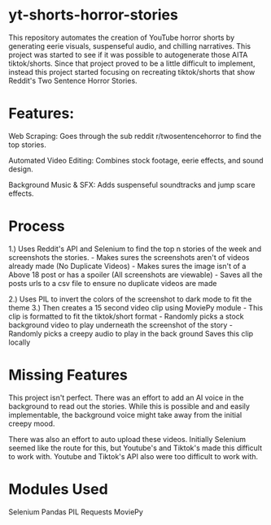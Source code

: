# yt-shorts-horror-stories

This repository automates the creation of YouTube horror shorts by generating eerie visuals, suspenseful audio, and chilling narratives.
This project was started to see if it was possible to autogenerate those AITA tiktok/shorts. Since that project proved to be a little difficult to implement,
instead this project started focusing on recreating tiktok/shorts that show Reddit's Two Sentence Horror Stories.

# Features:
Web Scraping: Goes through the sub reddit r/twosentencehorror to find the top stories.

Automated Video Editing: Combines stock footage, eerie effects, and sound design.

Background Music & SFX: Adds suspenseful soundtracks and jump scare effects.

# Process
1.) Uses Reddit's API and Selenium to find the top n stories of the week and screenshots the stories.
    - Makes sures the screenshots aren't of videos already made (No Duplicate Videos)
    - Makes sures the image isn't of a Above 18 post or has a spoiler (All screenshots are viewable)
    - Saves all the posts urls to a csv file to ensure no duplicate videos are made
    
2.) Uses PIL to invert the colors of the screenshot to dark mode to fit the theme
3.) Then creates a 15 second video clip using MoviePy module 
    -  This clip is formatted to fit the tiktok/short format
    -  Randomly picks a stock background video to play underneath the screenshot of the story
    -  Randomly picks a creepy audio to play in the back ground
    Saves this clip locally

# Missing Features
  This project isn't perfect. There was an effort to add an AI voice in the background to read out the stories. 
  While this is possible and and easily implementable, the background voice might take away from the initial creepy mood.

  There was also an effort to auto upload these videos. Initially Selenium seemed like the route for this, but Youtube's and Tiktok's made this 
  difficult to work with.
  Youtube and Tiktok's API also were too difficult to work with.

# Modules Used
Selenium
Pandas
PIL
Requests
MoviePy
